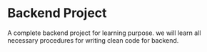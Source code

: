 # Backend Project

A complete backend project for learning purpose.
we will learn all necessary procedures for writing clean code for backend.